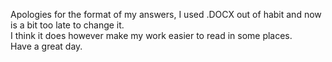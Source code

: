 Apologies for the format of my answers, I used .DOCX out of habit and now is a bit too late to change it. <br>I think it does however make my work easier to read in some places.<br>Have a great day.

